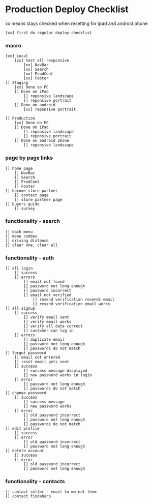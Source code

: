 # Production Deploy Checklist
xx means stays checked when resetting for ipad and android phone

    [xx] first do regular deploy checklist

### macro
    [xx] Local
        [xx] test all responsive
            [xx] NavBar
            [xx] Search
            [xx] ProdCont
            [xx] Footer
    [] Staging
        [xx] Done on PC
        [] Done on iPad
            [] reponsive landscape   
            [] reponsive portrait
        [] Done on android 
            [xx] reponsive portrait

    [] Production
        [xx] Done on PC
        [] Done on iPad
            [] reponsive landscape   
            [] reponsive portrait
        [] Done on android phone
            [] reponsive landscape 
### page by page links
    [] home page
        [] NavBar
        [] Search
        [] ProdCont
        [] Footer
    [] become store partner
        [] contact page
        [] store partner page
    [] buyers guide
        [] survey

### functionality - search
    [] each menu
    [] menu combos
    [] driving distance
    [] clear one, clear all

### functionality - auth
    [] all login
        [] success
        [] errors
            [] email not found
            [] password not long enough
            [] password incorrect
            [] email not verified
                [] resend verification resends email
                [] resend verification email works
    [] all signup
        [] success 
            [] verify email sent
            [] verify email works
            [] verify all data correct
            [] customer can log in
        [] errors
            [] duplicate email
            [] password not long enough
            [] passwords do not match
    [] forgot password
        [] email not entered
        [] reset email gets sent
        [] success
            [] success message displayed
            [] new password works in login
        [] error       
            [] password not long enough
            [] passwords do not match
    [] change password
        [] success
            [] success message
            [] new password works
        [] error
            [] old password incorrect
            [] password not long enough
            [] passwords do not match       
    [] edit profile
        [] success
        [] error
            [] old password incorrect
            [] password not long enough
    [] delete account
        [] success
        [] error
            [] old password incorrect
            [] password not long enough

### functionality - contacts
    [] contact seller - email to me not them
    [] contact findaharp

